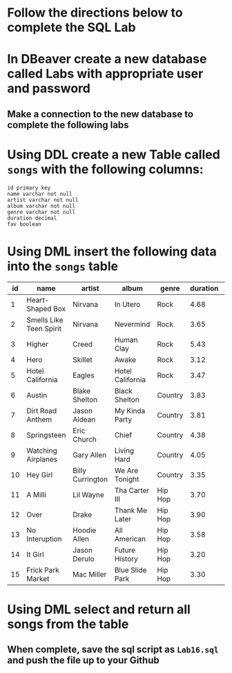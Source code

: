 # Follow the directions below to complete the SQL Lab

# In DBeaver create a new database called Labs with appropriate user and password
## Make a connection to the new database to complete the following labs

# Using DDL create a new Table called `songs` with the following columns:

```
id primary key
name varchar not null
artist varchar not null
album varchar not null
genre varchar not null
duration decimal
fav boolean
```

# Using DML insert the following data into the `songs` table


| id | name 	               | artist 	      | album 	         | genre   | duration | fav |
|----|------	               |--------	      |-------	         |-------  |----------|-----| 
| 1  | Heart-Shaped Box        | Nirvana          | In Utero         | Rock    | 4.68     | f   |
| 2  | Smells Like Teen Spirit | Nirvana          | Nevermind        | Rock    | 3.65     | f   |
| 3  | Higher                  | Creed            | Human Clay       | Rock    | 5.43     | f   |
| 4  | Hero                    | Skillet          | Awake            | Rock    | 3.12     | f   |
| 5  | Hotel California        | Eagles           | Hotel California | Rock    | 3.47     | f   |
| 6  | Austin                  | Blake Shelton    | Black Shelton    | Country | 3.83     | f   |
| 7  | Dirt Road Anthem        | Jason Aldean     | My Kinda Party   | Country | 3.81     | f   |
| 8  | Springsteen             | Eric Church      | Chief            | Country | 4.38     | f   |
| 9  | Watching Airplanes      | Gary Allen       | Living Hard      | Country | 4.05     | f   |
| 10 | Hey Girl                | Billy Currington | We Are Tonight   | Country | 3.35     | f   |
| 11 | A Milli                 | Lil Wayne        | Tha Carter III   | Hip Hop | 3.70     | f   |
| 12 | Over                    | Drake            | Thank Me Later   | Hip Hop | 3.90     | f   |
| 13 | No Interuption          | Hoodie Allen     | All American     | Hip Hop | 3.58     | f   |
| 14 | It Girl                 | Jason Derulo     | Future History   | Hip Hop | 3.20     | f   |
| 15 | Frick Park Market       | Mac Miller       | Blue Slide Park  | Hip Hop | 3.30     | f   |

# Using DML select and return all songs from the table

## When complete, save the sql script as `Lab16.sql` and push the file up to your Github